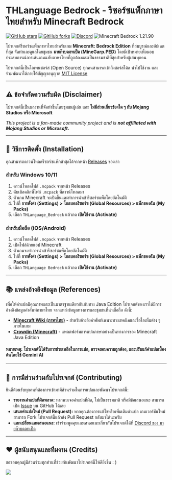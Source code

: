 # THLanguage Bedrock - รีซอร์ซแพ็กภาษาไทยสำหรับ Minecraft Bedrock

[![GitHub stars](https://img.shields.io/github/stars/MineGarp-PED/THLanguage_Bedrock?style=social)](https://github.com/MineGarp-PED/THLanguage_Bedrock/stargazers)
[![GitHub forks](https://img.shields.io/github/forks/MineGarp-PED/THLanguage_Bedrock?style=social)](https://github.com/MineGarp-PED/THLanguage_Bedrock/network/members)
[![Discord](https://img.shields.io/discord/992026973746511912?label=Discord&logo=discord)](https://discord.gg/mvZChPs72R)
![Minecraft Bedrock 1.21.90](https://img.shields.io/badge/Minecraft_Bedrock-1.21.90-brightgreen.svg)

โปรเจกต์รีซอร์ซแพ็กภาษาไทยสำหรับเกม **Minecraft: Bedrock Edition** ที่สมบูรณ์และอัปเดตที่สุด จัดทำและดูแลโดยชุมชน **มายก๊าบดอทเป็ด (MineGarp.PED)** โดยมีเป้าหมายเพื่อมอบประสบการณ์การเล่นเกมฉบับภาษาไทยที่ถูกต้องและเป็นธรรมชาติที่สุดสำหรับผู้เล่นทุกคน

โปรเจกต์นี้เป็นโอเพนซอร์ส (Open Source) ทุกคนสามารถเข้าถึงซอร์สโค้ด นำไปใช้งาน และร่วมพัฒนาได้ภายใต้สัญญาอนุญาต [MIT License](https://github.com/MineGarp-PED/THLanguage_Bedrock/blob/main/LICENSE)

---

## ⚠️ ข้อจำกัดความรับผิด (Disclaimer)

โปรเจกต์นี้เป็นผลงานที่จัดทำขึ้นโดยชุมชนผู้เล่น และ **ไม่มีส่วนเกี่ยวข้องใด ๆ กับ Mojang Studios หรือ Microsoft**

*This project is a fan-made community project and is **not affiliated with Mojang Studios or Microsoft.***

---

## 🚀 วิธีการติดตั้ง (Installation)

คุณสามารถดาวน์โหลดรีซอร์ซแพ็กล่าสุดได้จากหน้า [Releases](https://github.com/MineGarp-PED/THLanguage_Bedrock/releases) ของเรา

### สำหรับ Windows 10/11 

1.  ดาวน์โหลดไฟล์ `.mcpack` จากหน้า Releases
2.  ดับเบิลคลิกที่ไฟล์ `.mcpack` ที่ดาวน์โหลดมา
3.  ตัวเกม Minecraft จะเปิดขึ้นและทำการนำเข้ารีซอร์ซแพ็กโดยอัตโนมัติ
4.  ไปที่ **การตั้งค่า (Settings) > โกลบอลรีซอร์ซ (Global Resources) > แพ็กของฉัน (My Packs)**
5.  เลือก `THLanguage_Bedrock` แล้วกด **เปิดใช้งาน (Activate)**

### สำหรับมือถือ (iOS/Android)

1.  ดาวน์โหลดไฟล์ `.mcpack` จากหน้า Releases
2.  เปิดไฟล์ด้วยแอป Minecraft
3.  ตัวเกมจะทำการนำเข้ารีซอร์ซแพ็กโดยอัตโนมัติ
4.  ไปที่ **การตั้งค่า (Settings) > โกลบอลรีซอร์ซ (Global Resources) > แพ็กของฉัน (My Packs)**
5.  เลือก `THLanguage Bedrock` แล้วกด **เปิดใช้งาน (Activate)**

---

## 📚 แหล่งอ้างอิงข้อมูล (References)

เพื่อให้คำแปลมีคุณภาพและเป็นมาตรฐานเดียวกันกับทาง Java Edition โปรเจกต์ของเราได้มีการอ้างอิงข้อมูลคำศัพท์ภาษาไทย จากแหล่งข้อมูลทางการและชุมชนที่น่าเชื่อถือ ดังนี้:

* **[Minecraft Wiki (ภาษาไทย)](https://th.minecraft.wiki/)** - สำหรับอ้างอิงคำศัพท์เฉพาะทางเทคนิคและชื่อไอเท็มต่าง ๆ ภายในเกม
* **[Crowdin (Minecraft)](https://crowdin.com/project/minecraft/th)** - แพลตฟอร์มการแปลภาษาอย่างเป็นทางการของ Minecraft Java Edition 

#### หมายเหตุ: โปรเจกต์นี้ได้รับการช่วยเหลือในการแปล, ตรวจสอบความถูกต้อง, และปรับแก้คำแปลเบื้องต้นโดยใช้ **Gemini AI** 
---

## 🤝 การมีส่วนร่วมกับโปรเจกต์ (Contributing)

ยินดีต้อนรับทุกคนที่ต้องการเข้ามามีส่วนร่วมในการแปลและพัฒนาโปรเจกต์นี้:

* **รายงานคำแปลที่ผิดพลาด:** หากพบเจอคำแปลที่ผิด, ไม่เป็นธรรมชาติ หรือมีข้อเสนอแนะ สามารถเปิด [Issue](https://github.com/MineGarp-PED/THLanguage_Bedrock/issues) บน GitHub ได้เลย
* **เสนอคำแปลใหม่ (Pull Request):** หากคุณต้องการแก้ไขหรือเพิ่มเติมคำแปล เกมเวอร์ชันใหม่ สามารถ Fork โปรเจกต์นี้แล้วส่ง Pull Request กลับมาได้นะครับ
* **แลกเปลี่ยนและเสนอแนะ:** เข้าร่วมพูดคุยและเสนอแนะเกี่ยวกับโปรเจกต์ได้ที่ [Discord ของ มายก๊าบดอทเป็ด](https://discord.gg/GCY38MDR2u)

---

## ❤️ ผู้สนับสนุนและทีมงาน (Credits)

ขอขอบคุณผู้มีส่วนร่วมทุกท่านที่ช่วยกันพัฒนาโปรเจกต์นี้ให้ดียิ่งขึ้น : )

<a href="https://github.com/MineGarp-PED/THLanguage_Bedrock/graphs/contributors">
  <img src="https://contrib.rocks/image?repo=MineGarp-PED/THLanguage_Bedrock" />
</a>